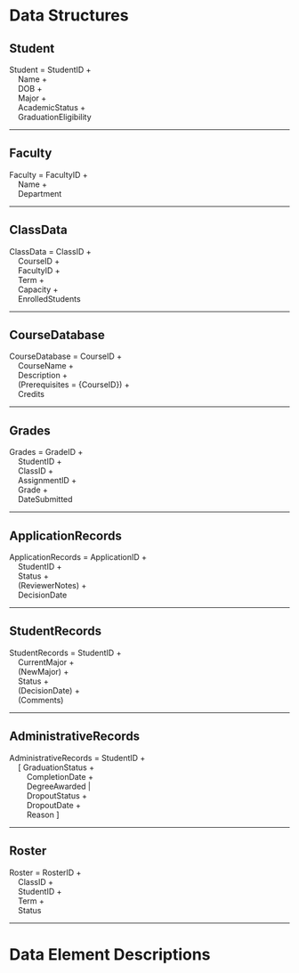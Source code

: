 # Data Structures

## Student  
Student = StudentID +  
&nbsp;&nbsp;&nbsp;&nbsp;Name +  
&nbsp;&nbsp;&nbsp;&nbsp;DOB +  
&nbsp;&nbsp;&nbsp;&nbsp;Major +  
&nbsp;&nbsp;&nbsp;&nbsp;AcademicStatus +  
&nbsp;&nbsp;&nbsp;&nbsp;GraduationEligibility  

---

## Faculty  
Faculty = FacultyID +  
&nbsp;&nbsp;&nbsp;&nbsp;Name +  
&nbsp;&nbsp;&nbsp;&nbsp;Department  

---

## ClassData  
ClassData = ClassID +  
&nbsp;&nbsp;&nbsp;&nbsp;CourseID +  
&nbsp;&nbsp;&nbsp;&nbsp;FacultyID +  
&nbsp;&nbsp;&nbsp;&nbsp;Term +  
&nbsp;&nbsp;&nbsp;&nbsp;Capacity +  
&nbsp;&nbsp;&nbsp;&nbsp;EnrolledStudents  

---

## CourseDatabase  
CourseDatabase = CourseID +  
&nbsp;&nbsp;&nbsp;&nbsp;CourseName +  
&nbsp;&nbsp;&nbsp;&nbsp;Description +  
&nbsp;&nbsp;&nbsp;&nbsp;(Prerequisites = {CourseID}) +  
&nbsp;&nbsp;&nbsp;&nbsp;Credits  

---

## Grades  
Grades = GradeID +  
&nbsp;&nbsp;&nbsp;&nbsp;StudentID +  
&nbsp;&nbsp;&nbsp;&nbsp;ClassID +  
&nbsp;&nbsp;&nbsp;&nbsp;AssignmentID +  
&nbsp;&nbsp;&nbsp;&nbsp;Grade +  
&nbsp;&nbsp;&nbsp;&nbsp;DateSubmitted  

---

## ApplicationRecords  
ApplicationRecords = ApplicationID +  
&nbsp;&nbsp;&nbsp;&nbsp;StudentID +  
&nbsp;&nbsp;&nbsp;&nbsp;Status +  
&nbsp;&nbsp;&nbsp;&nbsp;(ReviewerNotes) +  
&nbsp;&nbsp;&nbsp;&nbsp;DecisionDate  

---

## StudentRecords  
StudentRecords = StudentID +  
&nbsp;&nbsp;&nbsp;&nbsp;CurrentMajor +  
&nbsp;&nbsp;&nbsp;&nbsp;(NewMajor) +  
&nbsp;&nbsp;&nbsp;&nbsp;Status +  
&nbsp;&nbsp;&nbsp;&nbsp;(DecisionDate) +  
&nbsp;&nbsp;&nbsp;&nbsp;(Comments)  

---

## AdministrativeRecords  
AdministrativeRecords = StudentID +  
&nbsp;&nbsp;&nbsp;&nbsp;[ GraduationStatus +  
&nbsp;&nbsp;&nbsp;&nbsp;&nbsp;&nbsp;&nbsp;&nbsp;CompletionDate +  
&nbsp;&nbsp;&nbsp;&nbsp;&nbsp;&nbsp;&nbsp;&nbsp;DegreeAwarded |  
&nbsp;&nbsp;&nbsp;&nbsp;&nbsp;&nbsp;&nbsp;&nbsp;DropoutStatus +  
&nbsp;&nbsp;&nbsp;&nbsp;&nbsp;&nbsp;&nbsp;&nbsp;DropoutDate +  
&nbsp;&nbsp;&nbsp;&nbsp;&nbsp;&nbsp;&nbsp;&nbsp;Reason ]  

---

## Roster  
Roster = RosterID +  
&nbsp;&nbsp;&nbsp;&nbsp;ClassID +  
&nbsp;&nbsp;&nbsp;&nbsp;StudentID +  
&nbsp;&nbsp;&nbsp;&nbsp;Term +  
&nbsp;&nbsp;&nbsp;&nbsp;Status  

---

# Data Element Descriptions
